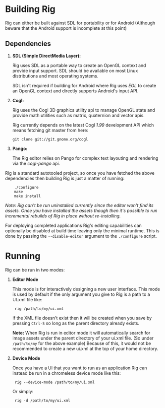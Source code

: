 Building Rig
==

Rig can either be built against SDL for portability or for Android
(Although beware that the Android support is incomplete at this point)


Dependencies
--

1. **SDL (Simple DirectMedia Layer):**

   Rig uses SDL as a portable way to create an OpenGL context and
   provide input support. SDL should be available on most Linux
   distributions and most operating systems.

   SDL isn't required if building for Android where Rig uses *EGL* to
   create an OpenGL context and directly supports Android's input API.

2. **Cogl:**

    Rig uses the Cogl 3D graphics utility api to manage OpenGL state
    and provide math utilities such as matrix, quaternion and vector
    apis.

    Rig currently depends on the latest Cogl *1.99* development API
    which means fetching git master from here:

    `git clone git://git.gnome.org/cogl`

3. **Pango:**

    The Rig editor relies on Pango for complex text layouting and
    rendering via the *cogl-pango* api.


Rig is a standard autotooled project, so once you have fetched the
above dependencies then building Rig is just a matter of running:

        ./configure
        make
        make install

*Note: Rig can't be run uninstalled currently since the editor won't
find its assets. Once you have installed the assets though then it's
possible to run incremental rebuilds of Rig in place without
re-installing.*

For deploying completed applications Rig's editing capabilities can
optionally be disabled at build time leaving only the minimal runtime.
This is done by passing the `--disable-editor` argument to the
`./configure` script.

Running
==

Rig can be run in two modes:

1. **Editor Mode**

    This mode is for interactively designing a new user interface.
    This mode is used by default if the only argument you give to Rig
    is a path to a UI.xml file like:

        rig /path/to/my/ui.xml

    If the XML file doesn't exist then it will be created when you
    save by pressing `Ctrl-S` so long as the parent directory already
    exists.

    **Note:** When Rig is run in editor mode it will automatically
    search for image assets under the parent directory of your ui.xml
    file. (So under `/path/to/my` for the above example) Because of
    this, it would not be recommended to create a new ui.xml at the
    top of your home directory.

2. **Device Mode**

    Once you have a UI that you want to run as an application Rig can
    instead be run in a chromeless device mode like this:

        rig --device-mode /path/to/my/ui.xml

    Or simply:

        rig -d /path/to/my/ui.xml
